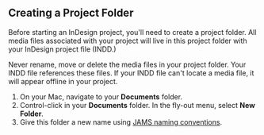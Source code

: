 ## Creating a Project Folder

Before starting an InDesign project, you'll need to create a project folder. All media files associated with your project will live in this project folder with your InDesign project file \(INDD.\)

Never rename, move or delete the media files in your project folder. Your INDD file references these files. If your INDD file can't locate a media file, it will appear offline in your project.

1. On your Mac, navigate to your **Documents** folder.
2. Control-click in your **Documents** folder. In the fly-out menu, select **New Folder**.
3. Give this folder a new name using [JAMS naming conventions](https://jjloomis.gitbooks.io/file-and-folder-management/content/file-and-folder-naming-conventions.html).



